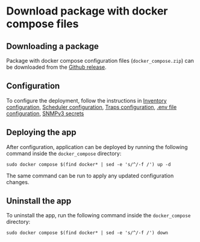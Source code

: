 # Download package with docker compose files

## Downloading a package
Package with docker compose configuration files (`docker_compose.zip`) can be downloaded from the [Github release](https://github.com/splunk/splunk-connect-for-snmp/releases).

## Configuration
To configure the deployment, follow the instructions in [Inventory configuration](./3-inventory-configuration.md), 
[Scheduler configuration](./4-scheduler-configuration.md), [Traps configuration](./5-traps-configuration.md),
[.env file configuration](./6-env-file-configuration.md), [SNMPv3 secrets](./7-snmpv3-secrets.md)

## Deploying the app
After configuration, application can be deployed by running the
following command inside the `docker_compose` directory:

```shell
sudo docker compose $(find docker* | sed -e 's/^/-f /') up -d
```

The same command can be run to apply any updated configuration changes.

## Uninstall the app

To uninstall the app, run the following command inside the `docker_compose` directory:

```shell
sudo docker compose $(find docker* | sed -e 's/^/-f /') down
```